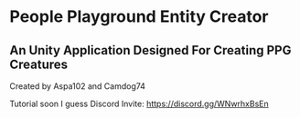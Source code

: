 # People Playground Entity Creator
 An Unity Application Designed For Creating PPG Creatures
--------------------------------
Created by Aspa102 and Camdog74

Tutorial soon I guess
Discord Invite: https://discord.gg/WNwrhxBsEn
